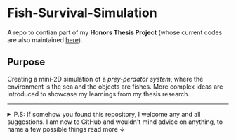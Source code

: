 # Fish-Survival-Simulation

A repo to contian part of my **Honors Thesis Project** (whose current codes are also maintained [here](https://github.com/beeezal/Honours-project-codes)).

## Purpose

Creating a mini-2D simulation of a _prey-perdator system_, where the environment is the sea and the objects are fishes. More complex ideas are introduced to showcase my learnings from my thesis research. 

---
<details>
  <summary>P.S: If somehow you found this repository, I welcome any and all suggestions. I am new to GitHub and wouldn't mind advice on anything, to name a few possible things read more ↓ </summary>
  
  - formatting
  - structuring of data, code or the repo itself
  - README files, or any description of sorts
  - Liscensing and why or why not it is important

Thank you for any help provided :) 
</details>

